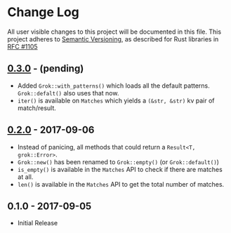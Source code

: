 # Change Log

All user visible changes to this project will be documented in this file.
This project adheres to [Semantic Versioning](http://semver.org/), as described
for Rust libraries in [RFC #1105](https://github.com/rust-lang/rfcs/blob/master/text/1105-api-evolution.md)

## [0.3.0] - (pending)

 * Added `Grok::with_patterns()` which loads all the default patterns. `Grok::defalt()` also uses that now.
 * `iter()` is available on `Matches` which yields a `(&str, &str)` kv pair of match/result.

## [0.2.0] - 2017-09-06

 * Instead of panicing, all methods that could return a `Result<T, grok::Error>`.
 * `Grok::new()` has been renamed to `Grok::empty()` (or `Grok::default()`)
 * `is_empty()` is available in the `Matches` API to check if there are matches at all.
 * `len()` is available in the `Matches` API to get the total number of matches.

## 0.1.0 - 2017-09-05

 * Initial Release

[0.3.0]: https://github.com/daschl/grok/compare/v0.2.0...v0.3.0
[0.2.0]: https://github.com/daschl/grok/compare/v0.1.0...v0.2.0